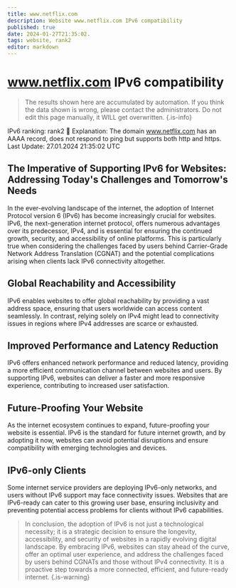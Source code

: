 ```yaml
---
title: www.netflix.com
description: Website www.netflix.com IPv6 compatibility
published: true
date: 2024-01-27T21:35:02.
tags: website, rank2
editor: markdown
---
```


# www.netflix.com IPv6 compatibility

> The results shown here are accumulated by automation. If you think the data shown is wrong, please contact the administrators. 
> Do not edit this page manually, it WILL get overwritten.
{.is-info}

IPv6 ranking: rank2 :2nd_place_medal:
Explanation: The domain www.netflix.com has an AAAA record, does not respond to ping but supports both http and https.
Last Update: 27.01.2024 21:35:02 UTC

## The Imperative of Supporting IPv6 for Websites: Addressing Today's Challenges and Tomorrow's Needs
In the ever-evolving landscape of the internet, the adoption of Internet Protocol version 6 (IPv6) has become increasingly crucial for websites. IPv6, the next-generation internet protocol, offers numerous advantages over its predecessor, IPv4, and is essential for ensuring the continued growth, security, and accessibility of online platforms. This is particularly true when considering the challenges faced by users behind Carrier-Grade Network Address Translation (CGNAT) and the potential complications arising when clients lack IPv6 connectivity altogether.

## Global Reachability and Accessibility
IPv6 enables websites to offer global reachability by providing a vast address space, ensuring that users worldwide can access content seamlessly. In contrast, relying solely on IPv4 might lead to connectivity issues in regions where IPv4 addresses are scarce or exhausted.

## Improved Performance and Latency Reduction
IPv6 offers enhanced network performance and reduced latency, providing a more efficient communication channel between websites and users. By supporting IPv6, websites can deliver a faster and more responsive experience, contributing to increased user satisfaction.

## Future-Proofing Your Website
As the internet ecosystem continues to expand, future-proofing your website is essential. IPv6 is the standard for future internet growth, and by adopting it now, websites can avoid potential disruptions and ensure compatibility with emerging technologies and devices.

## IPv6-only Clients
Some internet service providers are deploying IPv6-only networks, and users without IPv6 support may face connectivity issues. Websites that are IPv6-ready can cater to this growing user base, ensuring inclusivity and preventing potential access problems for clients without IPv6 capabilities.

> In conclusion, the adoption of IPv6 is not just a technological necessity; it is a strategic decision to ensure the longevity, accessibility, and security of websites in a rapidly evolving digital landscape. By embracing IPv6, websites can stay ahead of the curve, offer an optimal user experience, and address the challenges faced by users behind CGNATs and those without IPv4 connectivity. It is a proactive step towards a more connected, efficient, and future-ready internet.
{.is-warning}

